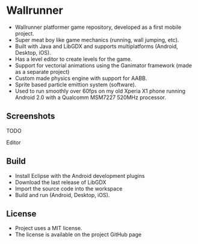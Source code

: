 # Wallrunner
 - Wallrunner platformer game repository, developed as a first mobile project.
 - Super meat boy like game mechanics (running, wall jumping, etc).
 - Built with Java and LibGDX and supports multiplatforms (Android, Desktop, iOS).
 - Has a level editor to create levels for the game.
 - Support for vectorial animations using the Ganimator framework (made as a separate project)
 - Custom made physics engine with support for AABB.
 - Sprite based particle emittion system (software).
 - Used to run smoothly over 60fps on my old Xperia X1 phone running Android 2.0 with a Qualcomm MSM7227 520MHz processor.



## Screenshots

TODO



Editor





## Build
 - Install Eclipse with the Android development plugins
 - Download the last release of LibGDX
 - Import the source code into the workspace
 - Build and run (Android, Desktop, iOS).



## License

- Project uses a MIT license.
- The license is available on the project GitHub page
